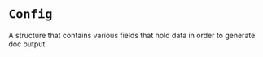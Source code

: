 # `Config`

 A structure that contains various fields that hold data in order to generate doc output.

